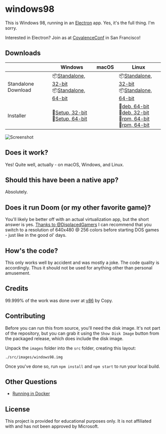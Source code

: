 # windows98

This is Windows 98, running in an [Electron](https://electronjs.org/) app. Yes, it's the full thing. I'm sorry.

Interested in Electron? Join as at [CovalenceConf](http://covalenceconf.com) in San Francisco! 

## Downloads
|                     | Windows                                                                                                                                                                                                                                                      | macOS | Linux                                                                                                                                                                                                                                                                                                                                                                                                                                                                           |
| ------------------- | ------------------------------------------------------------------------------------------------------------------------------------------------------------------------------------------------------------------------------------------------------------ | ----- | ------------------------------------------------------------------------------------------------------------------------------------------------------------------------------------------------------------------------------------------------------------------------------------------------------------------------------------------------------------------------------------------------------------------------------------------------------------------------------- |
| Standalone Download | 📦[Standalone, 32-bit](https://github.com/liudonghua123/windows98/releases/download/v1.3.0/windows98-win32-ia32-1.3.0.zip) <br /> 📦[Standalone, 64-bit](https://github.com/liudonghua123/windows98/releases/download/v1.3.0/windows98-win32-x64-1.3.0.zip)  |       | 📦[Standalone, 32-bit](https://github.com/liudonghua123/windows98/releases/download/v1.3.0/windows98-linux-ia32-1.3.0.zip) <br /> 📦[Standalone, 64-bit](https://github.com/liudonghua123/windows98/releases/download/v1.3.0/windows98-linux-x64-1.3.0.zip)                                                                                                                                                                                                                     |
| Installer           | 💽[Setup, 32-bit](https://github.com/liudonghua123/windows98/releases/download/v1.3.0/windows98-win32-1.3.0-setup-ia32.exe) <br />💽[Setup, 64-bit](https://github.com/liudonghua123/windows98/releases/download/v1.3.0/windows98-win32-1.3.0-setup-x64.exe) |       | 💽[deb, 64-bit](https://github.com/liudonghua123/windows98/releases/download/v1.3.0/windows98_1.3.0_amd64.deb) <br /> 💽[deb, 32-bit](https://github.com/liudonghua123/windows98/releases/download/v1.3.0/windows98_1.3.0_i386.deb) <br /> 💽[rpm, 64-bit](https://github.com/liudonghua123/windows98/releases/download/v1.3.0/windows98-1.3.0.x86_64.rpm) <br /> 💽[rpm, 64-bit](https://github.com/liudonghua123/windows98/releases/download/v1.3.0/windows98-1.3.0.i386.rpm) |

![Screenshot](https://user-images.githubusercontent.com/1426799/44532591-4ceb3680-a6a8-11e8-8c2c-bc29f3bfdef7.png)

## Does it work?
Yes! Quite well, actually - on macOS, Windows, and Linux.

## Should this have been a native app?
Absolutely.

## Does it run Doom (or my other favorite game)?
You'll likely be better off with an actual virtualization app, but the short answer is yes. [Thanks to
@DisplacedGamers](https://youtu.be/xDXqmdFxofM) I can recommend that you switch to a resolution of
640x480 @ 256 colors before starting DOS games - just like in the good ol' days.

## How's the code?
This only works well by accident and was mostly a joke. The code quality is accordingly. Thus it should not be used for anything other than personal amusement.

## Credits

99.999% of the work was done over at [v86](https://github.com/copy/v86/) by Copy.

## Contributing

Before you can run this from source, you'll need the disk image. It's not part of the
repository, but you can grab it using the `Show Disk Image` button from the packaged
release, which does include the disk image.

Unpack the `images` folder into the `src` folder, creating this layout:

```
./src/images/windows98.img
```

Once you've done so, run `npm install` and `npm start` to run your local build.

## Other Questions

 * [Running in Docker](./docs/docker-instructions.md)

## License

This project is provided for educational purposes only. It is not affiliated with and has
not been approved by Microsoft.
